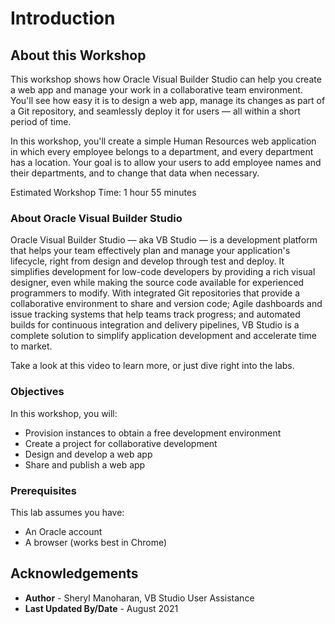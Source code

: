 # Introduction

## About this Workshop

This workshop shows how Oracle Visual Builder Studio can help you create a web app and manage your work in a collaborative team environment. You'll see how easy it is to design a web app, manage its changes as part of a Git repository, and seamlessly deploy it for  users — all within a short period of time.

In this workshop, you'll create a simple Human Resources web application in which every employee belongs to a department, and every department has a location. Your goal is to allow your users to add employee names and their departments, and to change that data when necessary.

Estimated Workshop Time: 1 hour 55 minutes

### About Oracle Visual Builder Studio

Oracle Visual Builder Studio — aka VB Studio — is a development platform that helps your team effectively plan and manage your application's lifecycle, right from design and develop through test and deploy. It simplifies development for low-code developers by providing a rich visual designer, even while making the source code available for experienced programmers to modify. With integrated Git repositories that provide a collaborative environment to share and version code; Agile dashboards and issue tracking systems that help teams track progress; and automated builds for continuous integration and delivery pipelines, VB Studio is a complete solution to simplify application development and accelerate time to market.

Take a look at this video to learn more, or just dive right into the labs.
  [](youtube:pMmrNIypI7c)

### Objectives

In this workshop, you will:
* Provision instances to obtain a free development environment
* Create a project for collaborative development
* Design and develop a web app
* Share and publish a web app

### Prerequisites
This lab assumes you have:
* An Oracle account
* A browser (works best in Chrome)

## Acknowledgements
* **Author** - Sheryl Manoharan, VB Studio User Assistance
* **Last Updated By/Date** - August 2021
